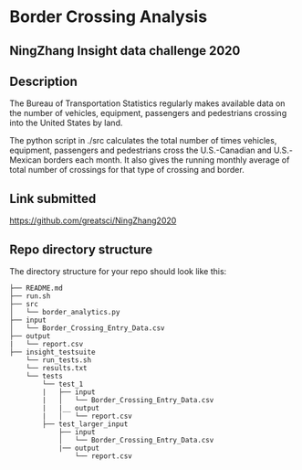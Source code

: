 # Border Crossing Analysis
## NingZhang Insight data challenge 2020
 
## Description
The Bureau of Transportation Statistics regularly makes available data on the number of vehicles, equipment, passengers and pedestrians crossing into the United States by land.

The python script in ./src calculates the total number of times vehicles, equipment, passengers and pedestrians cross the U.S.-Canadian and U.S.-Mexican borders each month. It also gives the running monthly average of total number of crossings for that type of crossing and border.

## Link submitted
https://github.com/greatsci/NingZhang2020

## Repo directory structure

The directory structure for your repo should look like this:

    ├── README.md
    ├── run.sh
    ├── src
    │   └── border_analytics.py
    ├── input
    │   └── Border_Crossing_Entry_Data.csv
    ├── output
    |   └── report.csv
    ├── insight_testsuite
        └── run_tests.sh
        └── results.txt
        └── tests
            └── test_1
            |   ├── input
            |   │   └── Border_Crossing_Entry_Data.csv
            |   |__ output
            |   │   └── report.csv
            ├── test_larger_input
                ├── input
                │   └── Border_Crossing_Entry_Data.csv
                |── output
                    └── report.csv

